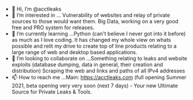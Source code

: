 - 👋 Hi, I’m @acctleaks
- 👀 I’m interested in ... Vulnerability of websites and relay of private sources to those would want them. Big Data, working on a very good free and PRO system for releases.
- 🌱 I’m currently learning ...Python (can't believe I never got into it before) as much as I love coding. It has changed my whole view on whats possible and relit my drive to create top of line products relating to a large range of web and desktop based applications.
- 💞️ I’m looking to collaborate on ...Something relating to leaks and website exploits (database dumping, data in general, their creation and distribution) Scraping the web and links and paths of all IPv4 addresses
- 📫 How to reach me ...Main: https://acctleaks.com  (full opening Summer 2021, beta opening very very soon (next 7 days) - Your new Ultimate Source for Private Leaks & Tools.

<!---
acctleaks/acctleaks is a ✨ special ✨ repository because its `README.md` (this file) appears on your GitHub profile.
You can click the Preview link to take a look at your changes.
--->
